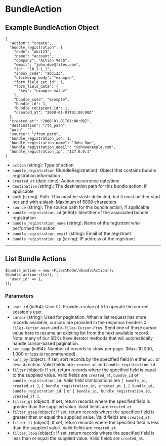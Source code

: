 # BundleAction

## Example BundleAction Object

```
{
  "action": "create",
  "bundle_registration": {
    "code": "abc123",
    "name": "account",
    "company": "Action Verb",
    "email": "john.doe@files.com",
    "ip": "10.1.1.1",
    "inbox_code": "abc123",
    "clickwrap_body": "example",
    "form_field_set_id": 1,
    "form_field_data": {
      "key": "example value"
    },
    "bundle_code": "example",
    "bundle_id": 1,
    "bundle_recipient_id": 1,
    "created_at": "2000-01-01T01:00:00Z"
  },
  "created_at": "2000-01-01T01:00:00Z",
  "destination": "/to_path",
  "path": "",
  "source": "/from_path",
  "bundle_registration_id": 1,
  "bundle_registration_name": "John Doe",
  "bundle_registration_email": "john@example.com",
  "bundle_registration_ip": "127.0.0.1"
}
```

* `action` (string): Type of action
* `bundle_registration` (BundleRegistration): Object that contains bundle registration information
* `created_at` (date-time): Action occurrence date/time
* `destination` (string): The destination path for this bundle action, if applicable
* `path` (string): Path. This must be slash-delimited, but it must neither start nor end with a slash. Maximum of 5000 characters.
* `source` (string): The source path for this bundle action, if applicable
* `bundle_registration_id` (int64): Identifier of the associated bundle registration
* `bundle_registration_name` (string): Name of the registrant who performed the action
* `bundle_registration_email` (string): Email of the registrant
* `bundle_registration_ip` (string): IP address of the registrant

---

## List Bundle Actions

```
$bundle_action = new \Files\Model\BundleAction();
$bundle_action->list(, [
  'user_id' => 1,
]);
```


### Parameters

* `user_id` (int64): User ID.  Provide a value of `0` to operate the current session's user.
* `cursor` (string): Used for pagination.  When a list request has more records available, cursors are provided in the response headers `X-Files-Cursor-Next` and `X-Files-Cursor-Prev`.  Send one of those cursor value here to resume an existing list from the next available record.  Note: many of our SDKs have iterator methods that will automatically handle cursor-based pagination.
* `per_page` (int64): Number of records to show per page.  (Max: 10,000, 1,000 or less is recommended).
* `sort_by` (object): If set, sort records by the specified field in either `asc` or `desc` direction. Valid fields are `created_at` and `bundle_registration_id`.
* `filter` (object): If set, return records where the specified field is equal to the supplied value. Valid fields are `created_at`, `bundle_id` or `bundle_registration_id`. Valid field combinations are `[ bundle_id, created_at ]`, `[ bundle_registration_id, created_at ]`, `[ bundle_id, bundle_registration_id ]` or `[ bundle_id, bundle_registration_id, created_at ]`.
* `filter_gt` (object): If set, return records where the specified field is greater than the supplied value. Valid fields are `created_at`.
* `filter_gteq` (object): If set, return records where the specified field is greater than or equal the supplied value. Valid fields are `created_at`.
* `filter_lt` (object): If set, return records where the specified field is less than the supplied value. Valid fields are `created_at`.
* `filter_lteq` (object): If set, return records where the specified field is less than or equal the supplied value. Valid fields are `created_at`.

